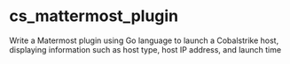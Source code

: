 # cs_mattermost_plugin
Write a Matermost plugin using Go language to launch a Cobalstrike host, displaying information such as host type, host IP address, and launch time
